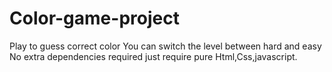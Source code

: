 # Color-game-project
Play to guess  correct  color 
You can switch the level between hard and easy
No extra dependencies required just require pure Html,Css,javascript.      
